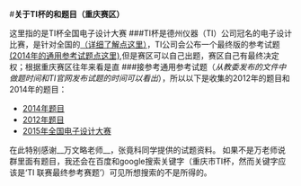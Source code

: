 #**关于TI杯的和题目（重庆赛区）**

这里指的是TI杯全国电子设计大赛
###TI杯是德州仪器（TI）公司冠名的电子设计比赛，是针对全国的[（详细了解点这里）](http://www.deyisupport.com/universityprogram/w/contests/513.2014ti.aspx)，TI公司会公布一个最终版的参考试题[(2014年的通用参考试题点这里)](http://www.deyisupport.com/universityprogram/b/announcements/archive/2014/08/12/51794.aspx),但是赛区可以自己出题，赛区自己有最终决定权；根据重庆赛区往年来看是直
###接参考通用参考试题（*从教委发布的文件中做题时间和TI官网发布试题的时间可以看出*），所以以下是收集的2012年的题目和2014年的题目：
* [2014年题目](http://www.deyisupport.com/cfs-file.ashx/__key/communityserver-blogs-components-weblogfiles/00-00-00-01-00/2402.TI-_54805B8D0067C87EC25303805B8D9898_.zip)
* [2012年题目]()
* [2015年全国电子设计大赛]()

在此特别感谢__万文略老师__，张竟科同学提供的试题资料。
如果不是万老师说群里面有题目，我还会在百度和google搜索关键字（重庆市TI杯，然而关键字应该是‘TI 联赛最终参考赛题’）可见所想搜索的不是所得的。

